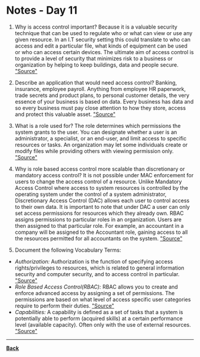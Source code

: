 # Notes - Day 11

1. Why is access control important? Because it is a valuable security technique that can be used to regulate who or what can view or use any given resource. In an I.T security setting this could translate to who can access and edit a particular file, what kinds of equipment can be used or who can access certain devices. The ultimate aim of access control is to provide a level of security that minimizes risk to a business or organization by helping to keep buildings, data and people secure. <a href = "https://premieritsolution.co.uk/the-important-of-access-control/">"Source"</a>

2. Describe an application that would need access control? Banking, insurance, employee payroll. Anything from employee HR paperwork, trade secrets and product plans, to personal customer details, the very essence of your business is based on data. Every business has data and so every business must pay close attention to how they store, access and protect this valuable asset. <a href = "https://premieritsolution.co.uk/the-important-of-access-control/">"Source"</a>

3. What is a role used for?  The role determines which permissions the system grants to the user. You can designate whether a user is an administrator, a specialist, or an end-user, and limit access to specific resources or tasks. An organization may let some individuals create or modify files while providing others with viewing permission only. <a href = "https://www.imperva.com/learn/data-security/role-based-access-control-rbac/">"Source"</a>

4. Why is role based access control more scalable than discretionary or mandatory access control? It is not possible under MAC enforcement for users to change the access control of a resource. Unlike Mandatory Access Control where access to system resources is controlled by the operating system under the control of a system administrator, Discretionary Access Control (DAC) allows each user to control access to their own data. It is important to note that under DAC a user can only set access permissions for resources which they already own. RBAC assigns permissions to particular roles in an organization. Users are then assigned to that particular role. For example, an accountant in a company will be assigned to the Accountant role, gaining access to all the resources permitted for all accountants on the system. <a href = "https://www.techotopia.com/index.php/Mandatory,_Discretionary,_Role_and_Rule_Based_Access_Control">"Source"</a>

5. Document the following Vocabulary Terms:

- *Authorization:* Authorization is the function of specifying access rights/privileges to resources, which is related to general information security and computer security, and to access control in particular. <a href = "https://en.wikipedia.org/wiki/Authorization">"Source"</a>
- *Role Based Access Control(RBAC):* RBAC allows you to create and enforce advanced access by assigning a set of permissions. The permissions are based on what level of access specific user categories require to perform their duties. <a href = "https://www.sailpoint.com/identity-library/what-is-role-based-access-control/?elqct=PaidMedia&elqchannel=GoogleSearch&elqcta=CjwKCAiAlrSPBhBaEiwAuLSDUIXa3nNPXZ7m4DTufVavWQ3psabSNXoP9H-OdxVTb5DlwOeTqLNRbRoC4gsQAvD_BwE&gclid=CjwKCAiAlrSPBhBaEiwAuLSDUIXa3nNPXZ7m4DTufVavWQ3psabSNXoP9H-OdxVTb5DlwOeTqLNRbRoC4gsQAvD_BwE">"Source"</a>
- *Capabilities:* A capability is defined as a set of tasks that a system is potentially able to perform (acquired skills) at a certain performance level (available capacity). Often only with the use of external resources. <a href = "https://www.dragon1.com/terms/capability-definition">"Source"</a>

---
**<a href = "https://github.com/scottie-l/reading-notes/tree/main/reading-notes-401">Back</a>**
